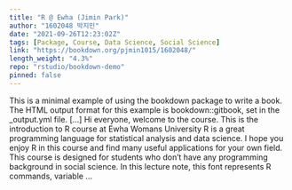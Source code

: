 ```yaml
---
title: "R @ Ewha (Jimin Park)"
author: "1602048 박지민"
date: "2021-09-26T12:23:02Z"
tags: [Package, Course, Data Science, Social Science]
link: "https://bookdown.org/pjmin1015/1602048/"
length_weight: "4.3%"
repo: "rstudio/bookdown-demo"
pinned: false
---
```


This is a minimal example of using the bookdown package to write a book. The HTML output format for this example is bookdown::gitbook, set in the _output.yml file. [...] Hi everyone, welcome to the course. This is the introduction to R course at Ewha Womans University R is a great programming language for statistical analysis and data science. I hope you enjoy R in this course and find many useful applications for your own field. This course is designed for students who don’t have any programming background in social science. In this lecture note, this font represents R commands, variable ...
